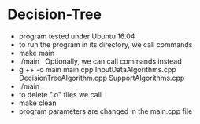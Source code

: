 # Decision-Tree

- program tested under Ubuntu 16.04
- to run the program in its directory, we call commands
- make main
- ./main
  Optionally, we can call commands instead
- g ++ -o main main.cpp InputDataAlgorithms.cpp DecisionTreeAlgorithm.cpp SupportAlgorithms.cpp
- ./main
- to delete ".o" files we call
- make clean
- program parameters are changed in the main.cpp file


